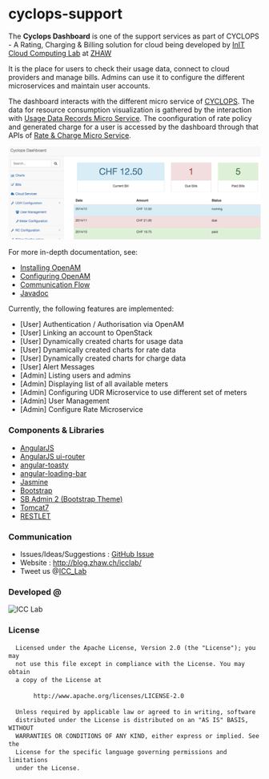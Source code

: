 # cyclops-support

The **Cyclops Dashboard** is one of the support services as part of CYCLOPS - A Rating, Charging  & Billing solution for cloud being developed by <a href="http://blog.zhaw.ch/icclab/">InIT Cloud Computing Lab</a> at <a href="http://www.zhaw.ch">ZHAW</a>

It is the place for users to check their usage data, connect to cloud providers and manage bills. Admins can use it to configure the different microservices and maintain user accounts.

The dashboard interacts with the different micro service of <a href="http://icclab.github.io/cyclops">CYCLOPS</a>. The data for resource consumption visualization is gathered by the interaction with <a href="https://github.com/icclab/cyclops-udr">Usage Data Records Micro Service</a>. The coonfiguration of rate policy and generated charge for a user is accessed by the dashboard through that APIs of <a href="https://github.com/icclab/cyclops-rc">Rate & Charge Micro Service</a>.   

![](https://github.com/icclab/cyclops-support/blob/master/dashboard/doc/images/dashboard_menu.png)

For more in-depth documentation, see:
* [Installing OpenAM](https://github.com/icclab/cyclops-support/wiki/OpenAM-Installation)
* [Configuring OpenAM](https://github.com/icclab/cyclops-support/wiki/OpenAM-Configuration)
* [Communication Flow](https://github.com/icclab/cyclops-support/wiki/Communication-Flow)
* [Javadoc](https://icclab.github.io/cyclops/javadoc/dashboard/)

Currently, the following features are implemented:
* [User] Authentication / Authorisation via OpenAM
* [User] Linking an account to OpenStack
* [User] Dynamically created charts for usage data
* [User] Dynamically created charts for rate data
* [User] Dynamically created charts for charge data
* [User] Alert Messages
* [Admin] Listing users and admins
* [Admin] Displaying list of all available meters
* [Admin] Configuring UDR Microservice to use different set of meters
* [Admin] User Management
* [Admin] Configure Rate Microservice 

### Components & Libraries
  * <a href="https://angularjs.org">AngularJS</a>
  * <a href="https://github.com/angular-ui/ui-router">AngularJS ui-router</a>
  * <a href="https://github.com/Salakar/angular-toasty">angular-toasty</a>
  * <a href="https://github.com/chieffancypants/angular-loading-bar">angular-loading-bar</a>
  * <a href="https://jasmine.github.io">Jasmine</a>
  * <a href="http://getbootstrap.com">Bootstrap</a>
  * <a href="http://startbootstrap.com/template-overviews/sb-admin-2">SB Admin 2 (Bootstrap Theme)</a>
  * <a href="https://tomcat.apache.org">Tomcat7</a>
  * <a href="https://restlet.com">RESTLET</a> 

### Communication
  * Issues/Ideas/Suggestions : <a href="https://github.com/icclab/cyclops-support/issues">GitHub Issue</a>
  * Website : http://blog.zhaw.ch/icclab/ 
  * Tweet us @<a href="https://twitter.com/ICC_Lab">ICC_Lab</a>
   
### Developed @
<img src="http://blog.zhaw.ch/icclab/files/2014/04/icclab_logo.png" alt="ICC Lab" height="180" width="620"></img>

### License
 
      Licensed under the Apache License, Version 2.0 (the "License"); you may
      not use this file except in compliance with the License. You may obtain
      a copy of the License at
 
           http://www.apache.org/licenses/LICENSE-2.0
 
      Unless required by applicable law or agreed to in writing, software
      distributed under the License is distributed on an "AS IS" BASIS, WITHOUT
      WARRANTIES OR CONDITIONS OF ANY KIND, either express or implied. See the
      License for the specific language governing permissions and limitations
      under the License.
